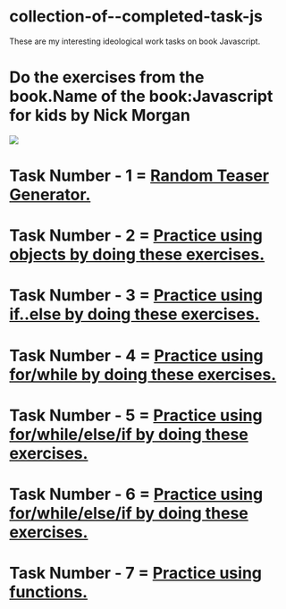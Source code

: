 # collection-of--completed-task-js
These are my interesting ideological work tasks on book Javascript.




# Do the exercises from the book.Name of the book:Javascript for kids by Nick Morgan

<img src="https://user-images.githubusercontent.com/104227936/189496532-eb337d7f-4661-4223-984a-2b33d6372e76.png">



# Task Number - 1 = <a href="https://github.com/DmitriyPavlov99/collection-of-completed-task-js/blob/main/task-1-random-teaser-generator/index.js">Random Teaser Generator.</a> 

# Task Number - 2 = <a href="https://github.com/DmitriyPavlov99/collection-of-completed-task-js/blob/main/task-2-scoring-points-arr/index.js">Practice using objects by doing these exercises.</a>

# Task Number - 3 = <a href="https://github.com/DmitriyPavlov99/collection-of-completed-task-js/blob/main/task-3-if/index.js">Practice using if..else by doing these exercises.</a>

# Task Number - 4 = <a href="https://github.com/DmitriyPavlov99/collection-of-completed-task-js/blob/main/task-4-for/index.js">Practice using for/while by doing these exercises.</a>

# Task Number - 5 = <a href="https://github.com/DmitriyPavlov99/collection-of-completed-task-js/tree/main/task-5-if-else-for">Practice using for/while/else/if by doing these exercises.</a>

# Task Number - 6 = <a href="https://github.com/DmitriyPavlov99/collection-of-completed-task-js/tree/main/task-6-game-gallows">Practice using for/while/else/if by doing these exercises.</a>

# Task Number - 7 = <a href="https://github.com/DmitriyPavlov99/collection-of-completed-task-js/tree/main/task-7-functions">Practice using functions.</a>
